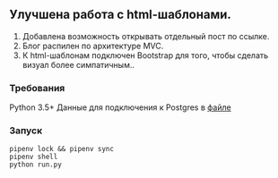 ## Улучшена работа с html-шаблонами.

1) Добавлена возможность открывать отдельный пост по ссылке.
2) Блог распилен по архитектуре MVC.
3) К html-шаблонам подключен Bootstrap для того, чтобы сделать визуал более симпатичным..

### Требования
Python 3.5+
Данные для подключения к Postgres в [файле]()

### Запуск

```
pipenv lock && pipenv sync
pipenv shell
python run.py
```
